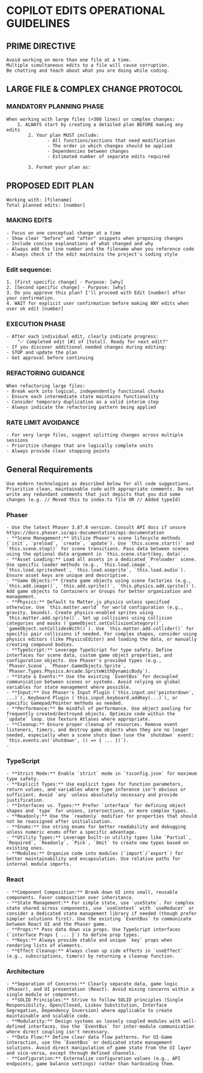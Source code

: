 # COPILOT EDITS OPERATIONAL GUIDELINES

## PRIME DIRECTIVE

    Avoid working on more than one file at a time.
    Multiple simultaneous edits to a file will cause corruption.
    Be chatting and teach about what you are doing while coding.

## LARGE FILE & COMPLEX CHANGE PROTOCOL

### MANDATORY PLANNING PHASE

    When working with large files (>300 lines) or complex changes:
    	1. ALWAYS start by creating a detailed plan BEFORE making any edits
            2. Your plan MUST include:
                   - All functions/sections that need modification
                   - The order in which changes should be applied
                   - Dependencies between changes
                   - Estimated number of separate edits required

            3. Format your plan as:

## PROPOSED EDIT PLAN

    Working with: [filename]
    Total planned edits: [number]

### MAKING EDITS

    - Focus on one conceptual change at a time
    - Show clear "before" and "after" snippets when proposing changes
    - Include concise explanations of what changed and why
    - Always add the line number and the filename when you reference code
    - Always check if the edit maintains the project's coding style

### Edit sequence:

    1. [First specific change] - Purpose: [why]
    2. [Second specific change] - Purpose: [why]
    3. Do you approve this plan? I'll proceed with Edit [number] after your confirmation.
    4. WAIT for explicit user confirmation before making ANY edits when user ok edit [number]

### EXECUTION PHASE

    - After each individual edit, clearly indicate progress:
    	"✅ Completed edit [#] of [total]. Ready for next edit?"
    - If you discover additional needed changes during editing:
    - STOP and update the plan
    - Get approval before continuing

### REFACTORING GUIDANCE

    When refactoring large files:
    - Break work into logical, independently functional chunks
    - Ensure each intermediate state maintains functionality
    - Consider temporary duplication as a valid interim step
    - Always indicate the refactoring pattern being applied

### RATE LIMIT AVOIDANCE

    - For very large files, suggest splitting changes across multiple sessions
    - Prioritize changes that are logically complete units
    - Always provide clear stopping points

## General Requirements

    Use modern technologies as described below for all code suggestions. Prioritize clean, maintainable code with appropriate comments. Do not write any redundant comments that just depicts that you did some changes (e.g. // Moved this to index.ts file OR // Added typeId)

### Phaser

    - Use the latest Phaser 3.87.0 version. Consult API docs if unsure https://docs.phaser.io/api-documentation/api-documentation
    - **Scene Management:** Utilize Phaser's scene lifecycle methods (`init`, `preload`, `create`, `update`). Use `this.scene.start()` and `this.scene.stop()` for scene transitions. Pass data between scenes using the optional data argument in `this.scene.start(key, data)`.
    - **Asset Loading:** Load all assets in a dedicated `Preloader` scene. Use specific loader methods (e.g., `this.load.image`, `this.load.spritesheet`, `this.load.aseprite`, `this.load.audio`). Ensure asset keys are unique and descriptive.
    - **Game Objects:** Create game objects using scene factories (e.g., `this.add.image()`, `this.add.sprite()`, `this.physics.add.sprite()`). Add game objects to Containers or Groups for better organization and management.
    - **Physics:** Default to Matter.js physics unless specified otherwise. Use `this.matter.world` for world configuration (e.g., gravity, bounds). Create physics-enabled sprites using `this.matter.add.sprite()`. Set up collisions using collision categories and masks (`gameObject.setCollisionCategory()`, `gameObject.setCollidesWith()`). Use `this.matter.add.collider()` for specific pair collisions if needed. For complex shapes, consider using physics editors (like PhysicsEditor) and loading the data, or manually creating compound bodies.
    - **TypeScript:** Leverage TypeScript for type safety. Define interfaces for scene data, custom game object properties, and configuration objects. Use Phaser's provided types (e.g., `Phaser.Scene`, `Phaser.GameObjects.Sprite`, `Phaser.Types.Physics.Arcade.SpriteWithDynamicBody`).
    - **State & Events:** Use the existing `EventBus` for decoupled communication between scenes or systems. Avoid relying on global variables for state management where possible.
    - **Input:** Use Phaser's Input Plugin (`this.input.on('pointerdown', ...)`), Keyboard Plugin (`this.input.keyboard.addKey(...)`), or specific Gamepad/Pointer methods as needed.
    - **Performance:** Be mindful of performance. Use object pooling for frequently created/destroyed objects. Optimize code within the `update` loop. Use Texture Atlases where appropriate.
    - **Cleanup:** Ensure proper cleanup of resources. Remove event listeners, timers, and destroy game objects when they are no longer needed, especially when a scene shuts down (use the `shutdown` event: `this.events.on('shutdown', () => { ... })`).
    -

### TypeScript

    - **Strict Mode:** Enable `strict` mode in `tsconfig.json` for maximum type safety.
    - **Explicit Types:** Use explicit types for function parameters, return values, and variables where type inference isn't obvious or sufficient. Avoid `any` unless absolutely necessary and provide justification.
    - **Interfaces vs. Types:** Prefer `interface` for defining object shapes and `type` for unions, intersections, or more complex types.
    - **Readonly:** Use the `readonly` modifier for properties that should not be reassigned after initialization.
    - **Enums:** Use string enums for better readability and debugging unless numeric enums offer a specific advantage.
    - **Utility Types:** Leverage built-in utility types like `Partial`, `Required`, `Readonly`, `Pick`, `Omit` to create new types based on existing ones.
    - **Modules:** Organize code into modules (`import`/`export`) for better maintainability and encapsulation. Use relative paths for internal module imports.

### React

    - **Component Composition:** Break down UI into small, reusable components. Favor composition over inheritance.
    - **State Management:** For simple state, use `useState`. For complex state shared across components, use `useContext` with `useReducer` or consider a dedicated state management library if needed (though prefer simpler solutions first). Use the existing `EventBus` to communicate between React UI and the Phaser game.
    - **Props:** Pass data down via props. Use TypeScript interfaces (`interface Props { ... }`) to define prop types.
    - **Keys:** Always provide stable and unique `key` props when rendering lists of elements.
    - **Effect Cleanup:** Always clean up side effects in `useEffect` (e.g., subscriptions, timers) by returning a cleanup function.

### Architecture

    - **Separation of Concerns:** Clearly separate data, game logic (Phaser), and UI presentation (React). Avoid mixing concerns within a single module or component.
    - **SOLID Principles:** Strive to follow SOLID principles (Single Responsibility, Open/Closed, Liskov Substitution, Interface Segregation, Dependency Inversion) where applicable to create maintainable and scalable code.
    - **Modularity:** Design systems as loosely coupled modules with well-defined interfaces. Use the `EventBus` for inter-module communication where direct coupling isn't necessary.
    - **Data Flow:** Define clear data flow patterns. For UI-Game interaction, use the `EventBus` or dedicated state management solutions. Avoid direct manipulation of game state from the UI layer and vice-versa, except through defined channels.
    - **Configuration:** Externalize configuration values (e.g., API endpoints, game balance settings) rather than hardcoding them.
